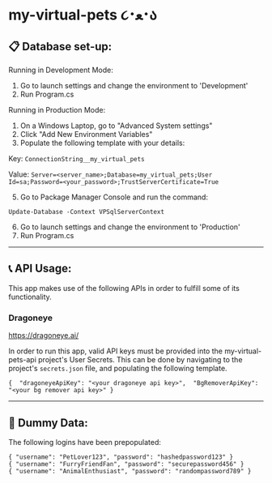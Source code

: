 # my-virtual-pets  ૮･ﻌ･ა

## 📋 Database set-up: 

Running in Development Mode: 

1. Go to launch settings and change the environment to 'Development'
2. Run Program.cs 

Running in Production Mode: 
1. On a Windows Laptop, go to "Advanced System settings"
2. Click "Add New Environment Variables"
3. Populate the following template with your details:

Key: `ConnectionString__my_virtual_pets`

Value: `Server=<server_name>;Database=my_virtual_pets;User Id=sa;Password=<your_password>;TrustServerCertificate=True`

5. Go to Package Manager Console and run the command:

  `Update-Database -Context VPSqlServerContext`

6. Go to launch settings and change the environment to 'Production'
7. Run Program.cs 
__________________________________

## 📞 API Usage:

This app makes use of the following APIs in order to fulfill some of its functionality.

### Dragoneye
https://dragoneye.ai/

In order to run this app, valid API keys must be provided into the my-virtual-pets-api project's User Secrets. This can be done by navigating to the project's ` secrets.json ` file, and populating the following template.

`` {  "dragoneyeApiKey": "<your dragoneye api key>", 
  "BgRemoverApiKey": "<your bg remover api key>" } ``


__________________________________

## 👥 Dummy Data: 

The following logins have been prepopulated:

` { "username": "PetLover123", "password": "hashedpassword123" } `
<br/>
` { "username": "FurryFriendFan", "password": "securepassword456" } `
<br/>
` { "username": "AnimalEnthusiast", "password": "randompassword789" } `
<br/>
